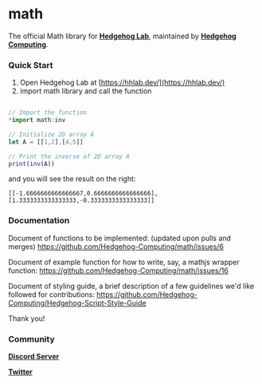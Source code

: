 # math 

The official Math library for [**Hedgehog Lab**](https://github.com/Hedgehog-Computing/hedgehog-lab), maintained by [**Hedgehog Computing**](https://github.com/Hedgehog-Computing).

### Quick Start

1. Open Hedgehog Lab at [https://hhlab.dev/](https://hhlab.dev/)
2. import math library and call the function
```js

// Import the function
*import math:inv

// Initialize 2D array A
let A = [[1,2],[4,5]]

// Print the inverse of 2D array A
print(inv(A))
```

and you will see the result on the right:
```
[[-1.6666666666666667,0.6666666666666666],
[1.3333333333333333,-0.3333333333333333]]
```

### Documentation

Document of functions to be implemented: (updated upon pulls and merges) https://github.com/Hedgehog-Computing/math/issues/6

Document of example function for how to write, say, a mathjs wrapper function: https://github.com/Hedgehog-Computing/math/issues/16

Document of styling guide, a brief description of a few guidelines we'd like followed for contributions: 
https://github.com/Hedgehog-Computing/Hedgehog-Script-Style-Guide

Thank you!

### Community

[**Discord Server**](https://discord.gg/hGhsanhJaK) 

[**Twitter**](https://twitter.com/HedgehogLabHQ)
